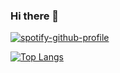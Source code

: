 ### Hi there 👋
[![spotify-github-profile](https://spotify-github-profile.vercel.app/api/view?uid=12179610825&cover_image=true&theme=novatorem)](https://spotify-github-profile.vercel.app/api/view?uid=12179610825&redirect=true)

<!--![Anurag's github stats](https://github-readme-stats.vercel.app/api?username=kehwhyn&show_icons=true&hide=issues&layout=compact&theme=radical&count_private=true)-->

[![Top Langs](https://github-readme-stats.vercel.app/api/top-langs/?username=kehwhyn&layout=compact&theme=radical&count_private=true)](https://github.com/anuraghazra/github-readme-stats)

<!--![](https://komarev.com/ghpvc/?username=kehwhyn&color=ff69b4)-->

<!--
**kehwhyn/kehwhyn** is a ✨ _special_ ✨ repository because its `README.md` (this file) appears on your GitHub profile.

Here are some ideas to get you started:

- 🔭 I’m currently working on ...
- 🌱 I’m currently learning ...
- 👯 I’m looking to collaborate on ...
- 🤔 I’m looking for help with ...
- 💬 Ask me about ...
- 📫 How to reach me: ...
- 😄 Pronouns: ...
- ⚡ Fun fact: ...
-->
